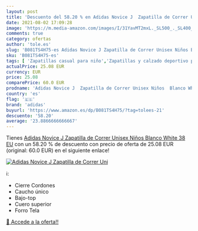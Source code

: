 ```yaml
---
layout: post
title: 'Descuento del 58.20 % en Adidas Novice J  Zapatilla de Correr Uni'
date: 2021-08-02 17:09:28
image: 'https://m.media-amazon.com/images/I/31YavMT2mxL._SL500_._SL400_.jpg'
comments: true
category: ofertas
author: 'tole.es'
slug: 'B081TS4H75-es Adidas Novice J Zapatilla de Correr Unisex Niños Blanco...'
sku: 'B081TS4H75-es'
tags: [ 'Zapatillas casual para niño','Zapatillas y calzado deportivo para Niño','Zapatos','Zapatos para niños','Zapatos y complementos','adidas','zapatilla', ]
actualPrice: 25.08 EUR
currency: EUR
price: 25.08
comparePrice: 60.0 EUR
prodname: 'Adidas Novice J  Zapatilla de Correr Unisex Niños  Blanco White  38 EU'
country: 'es'
flag: '🇪🇸'
brand: 'adidas'
buyurl: 'https://www.amazon.es/dp/B081TS4H75/?tag=tolees-21'
descuento: '58.20'
average: '23.8866666666667'
---
```


Tienes [Adidas Novice J  Zapatilla de Correr Unisex Niños  Blanco White  38 EU](https://www.amazon.es/dp/B081TS4H75/?tag=tolees-21) con un 58.20 % de descuento con precio de oferta de 25.08 EUR (original: 60.0 EUR) en el siguiente enlace!

[![Adidas Novice J  Zapatilla de Correr Uni](https://m.media-amazon.com/images/I/31YavMT2mxL._SL500_._SL400_.jpg)](https://www.amazon.es/dp/B081TS4H75/?tag=tolees-21)

ℹ️:

- Cierre Cordones
- Caucho único
- Bajo-top
- Cuero superior
- Forro Tela

[🛒 Accede a la oferta!!](https://www.amazon.es/dp/B081TS4H75/?tag=tolees-21)
